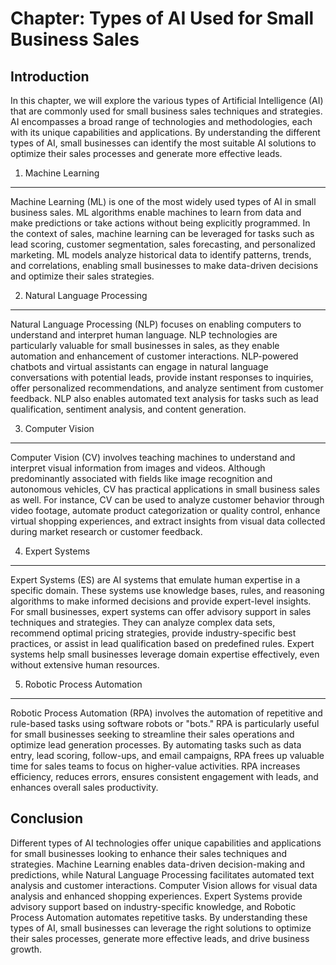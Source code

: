 Chapter: Types of AI Used for Small Business Sales
==================================================

Introduction
------------

In this chapter, we will explore the various types of Artificial Intelligence (AI) that are commonly used for small business sales techniques and strategies. AI encompasses a broad range of technologies and methodologies, each with its unique capabilities and applications. By understanding the different types of AI, small businesses can identify the most suitable AI solutions to optimize their sales processes and generate more effective leads.

1. Machine Learning
-------------------

Machine Learning (ML) is one of the most widely used types of AI in small business sales. ML algorithms enable machines to learn from data and make predictions or take actions without being explicitly programmed. In the context of sales, machine learning can be leveraged for tasks such as lead scoring, customer segmentation, sales forecasting, and personalized marketing. ML models analyze historical data to identify patterns, trends, and correlations, enabling small businesses to make data-driven decisions and optimize their sales strategies.

2. Natural Language Processing
------------------------------

Natural Language Processing (NLP) focuses on enabling computers to understand and interpret human language. NLP technologies are particularly valuable for small businesses in sales, as they enable automation and enhancement of customer interactions. NLP-powered chatbots and virtual assistants can engage in natural language conversations with potential leads, provide instant responses to inquiries, offer personalized recommendations, and analyze sentiment from customer feedback. NLP also enables automated text analysis for tasks such as lead qualification, sentiment analysis, and content generation.

3. Computer Vision
------------------

Computer Vision (CV) involves teaching machines to understand and interpret visual information from images and videos. Although predominantly associated with fields like image recognition and autonomous vehicles, CV has practical applications in small business sales as well. For instance, CV can be used to analyze customer behavior through video footage, automate product categorization or quality control, enhance virtual shopping experiences, and extract insights from visual data collected during market research or customer feedback.

4. Expert Systems
-----------------

Expert Systems (ES) are AI systems that emulate human expertise in a specific domain. These systems use knowledge bases, rules, and reasoning algorithms to make informed decisions and provide expert-level insights. For small businesses, expert systems can offer advisory support in sales techniques and strategies. They can analyze complex data sets, recommend optimal pricing strategies, provide industry-specific best practices, or assist in lead qualification based on predefined rules. Expert systems help small businesses leverage domain expertise effectively, even without extensive human resources.

5. Robotic Process Automation
-----------------------------

Robotic Process Automation (RPA) involves the automation of repetitive and rule-based tasks using software robots or "bots." RPA is particularly useful for small businesses seeking to streamline their sales operations and optimize lead generation processes. By automating tasks such as data entry, lead scoring, follow-ups, and email campaigns, RPA frees up valuable time for sales teams to focus on higher-value activities. RPA increases efficiency, reduces errors, ensures consistent engagement with leads, and enhances overall sales productivity.

Conclusion
----------

Different types of AI technologies offer unique capabilities and applications for small businesses looking to enhance their sales techniques and strategies. Machine Learning enables data-driven decision-making and predictions, while Natural Language Processing facilitates automated text analysis and customer interactions. Computer Vision allows for visual data analysis and enhanced shopping experiences. Expert Systems provide advisory support based on industry-specific knowledge, and Robotic Process Automation automates repetitive tasks. By understanding these types of AI, small businesses can leverage the right solutions to optimize their sales processes, generate more effective leads, and drive business growth.
